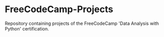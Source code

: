 # FreeCodeCamp-Projects
Repository containing projects of the FreeCodeCamp 'Data Analysis with Python' certification.
